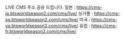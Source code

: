

LIVE CMS 주소 공유 드립니다.
일본    : https://cms-jp.btsworldseason2.com/cms/live/
싱가폴 : https://cms-sg.btsworldseason2.com/cms/live/
미국    : https://cms-va.btsworldseason2.com/cms/live/
유럽    : https://cms-fr.btsworldseason2.com/cms/live/

